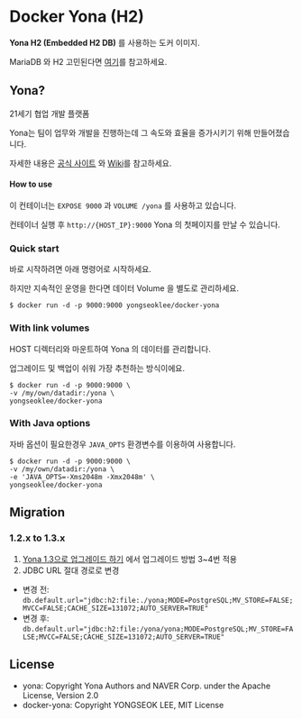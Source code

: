 # Docker Yona (H2)

**Yona H2 (Embedded H2 DB)** 를 사용하는 도커 이미지. 

MariaDB 와 H2 고민된다면 [여기](https://github.com/yona-projects/yona#yona-배포판)를 참고하세요.

## Yona?
21세기 협업 개발 플랫폼

Yona는 팀이 업무와 개발을 진행하는데 그 속도와 효율을 증가시키기 위해 만들어졌습니다.

자세한 내용은 [공식 사이트](https://github.com/yona-projects/yona) 와 [Wiki](https://github.com/yona-projects/yona/wiki)를 참고하세요.

#### How to use
이 컨테이너는 `EXPOSE 9000` 과  `VOLUME /yona` 를 사용하고 있습니다.

컨테이너 실행 후 `http://{HOST_IP}:9000` Yona 의 첫페이지를 만날 수 있습니다.

### Quick start
바로 시작하려면 아래 명령어로 시작하세요.

하지만 지속적인 운영을 한다면 데이터 Volume 을 별도로 관리하세요.

```
$ docker run -d -p 9000:9000 yongseoklee/docker-yona
```

### With link volumes
HOST 디렉터리와 마운트하여 Yona 의 데이터를 관리합니다.

업그레이드 및 백업이 쉬워 가장 추천하는 방식이에요.

```
$ docker run -d -p 9000:9000 \
-v /my/own/datadir:/yona \
yongseoklee/docker-yona
```

### With Java options
자바 옵션이 필요한경우 `JAVA_OPTS` 환경변수를 이용하여 사용합니다.

```
$ docker run -d -p 9000:9000 \
-v /my/own/datadir:/yona \
-e 'JAVA_OPTS=-Xms2048m -Xmx2048m' \
yongseoklee/docker-yona
```

## Migration
### 1.2.x to 1.3.x
1. [Yona 1.3으로 업그레이드 하기](https://github.com/yona-projects/yona/wiki/Yona-1.3으로-업그레이드-하기) 에서 업그레이드 방법 3~4번 적용
2.  JDBC URL 절대 경로로 변경
  - 변경 전: `db.default.url="jdbc:h2:file:./yona;MODE=PostgreSQL;MV_STORE=FALSE;MVCC=FALSE;CACHE_SIZE=131072;AUTO_SERVER=TRUE"`
  - 변경 후: `db.default.url="jdbc:h2:file:/yona/yona;MODE=PostgreSQL;MV_STORE=FALSE;MVCC=FALSE;CACHE_SIZE=131072;AUTO_SERVER=TRUE"`

## License
* yona: Copyright Yona Authors and NAVER Corp. under the Apache License, Version 2.0
* docker-yona: Copyright YONGSEOK LEE, MIT License

